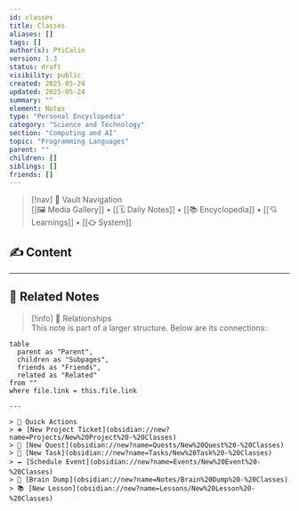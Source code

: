 ```yaml
---
id: classes
title: Classes
aliases: []
tags: []
author(s): PtiCalin
version: 1.3
status: draft
visibility: public
created: 2025-05-24
updated: 2025-05-24
summary: ""
element: Notes
type: "Personal Encyclopedia"
category: "Science and Technology"
section: "Computing and AI"
topic: "Programming Languages"
parent: ""
children: []
siblings: []
friends: []
---
```

> [!nav] 🧱 Vault Navigation  
> [[🖼 Media Gallery]] • [[🗓 Daily Notes]] • [[📚 Encyclopedia]] • [[💘 Learnings]] • [[⛮  System]]

## ✍️ Content

<!-- Add content in this section -->







---

## 🔗 Related Notes

> [!info] 🧠 Relationships  
> This note is part of a larger structure. Below are its connections:

```dataview
table
  parent as "Parent",
  children as "Subpages",
  friends as "Friends",
  related as "Related"
from ""
where file.link = this.file.link

---

> 🌛 Quick Actions  
> ➕ [New Project Ticket](obsidian://new?name=Projects/New%20Project%20-%20Classes)  
> 🌹 [New Quest](obsidian://new?name=Quests/New%20Quest%20-%20Classes)  
> 🎯 [New Task](obsidian://new?name=Tasks/New%20Task%20-%20Classes)  
> 🗕 [Schedule Event](obsidian://new?name=Events/New%20Event%20-%20Classes)  
> 📝 [Brain Dump](obsidian://new?name=Notes/Brain%20Dump%20-%20Classes)  
> 📚 [New Lesson](obsidian://new?name=Lessons/New%20Lesson%20-%20Classes)
